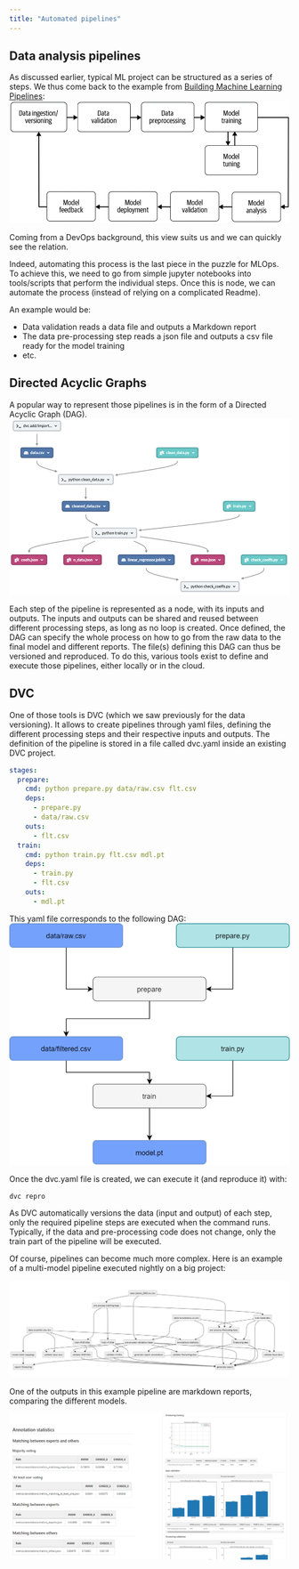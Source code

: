 ```yaml
---
title: "Automated pipelines"
---
```


## Data analysis pipelines

As discussed earlier, typical ML project can be structured as a series of steps.
We thus come back to the example from [Building Machine Learning Pipelines](https://learning.oreilly.com/library/view/building-machine-learning/9781492053187/):
![img_13.png](img/img_13.png)

Coming from a DevOps background, this view suits us and we can quickly see the relation.

Indeed, automating this process is the last piece in the puzzle for MLOps.
To achieve this, we need to go from simple jupyter notebooks into tools/scripts that perform the individual steps.
Once this is node, we can automate the process (instead of relying on a complicated Readme).

An example would be:

- Data validation reads a data file and outputs a Markdown report
- The data pre-processing step reads a json file and outputs a csv file ready for the model training
- etc.

## Directed Acyclic Graphs
A popular way to represent those pipelines is in the form of a Directed Acyclic Graph (DAG).
![img_5.png](img/img_5.png)

Each step of the pipeline is represented as a node, with its inputs and outputs.
The inputs and outputs can be shared and reused between different processing steps, as long as no loop is created.
Once defined, the DAG can specify the whole process on how to go from the raw data to the final model and different reports.
The file(s) defining this DAG can thus be versioned and reproduced.
To do this, various tools exist to define and execute those pipelines, either locally or in the cloud.

## DVC
One of those tools is DVC (which we saw previously for the data versioning).
It allows to create pipelines through yaml files, defining the different processing steps and their respective inputs and outputs.
The definition of the pipeline is stored in a file called dvc.yaml inside an existing DVC project.

``` yaml
stages:
  prepare:
    cmd: python prepare.py data/raw.csv flt.csv
    deps:
      - prepare.py
      - data/raw.csv
    outs:
      - flt.csv
  train:
    cmd: python train.py flt.csv mdl.pt
    deps:
      - train.py
      - flt.csv
    outs:
      - mdl.pt
```
This yaml file corresponds to the following DAG:
![img_14.png](img/img_14.png)

Once the dvc.yaml file is created, we can execute it (and reproduce it) with:
```
dvc repro
```
As DVC automatically versions the data (input and output) of each step,
only the required pipeline steps are executed when the command runs.
Typically, if the data and pre-processing code does not change, only the train part of the pipeline will be executed.

Of course, pipelines can become much more complex.
Here is an example of a multi-model pipeline executed nightly on a big project:

![img_15.png](img/img_15.png)

One of the outputs in this example pipeline are markdown reports, comparing the different models.

![img_16.png](img/img_16.png)

